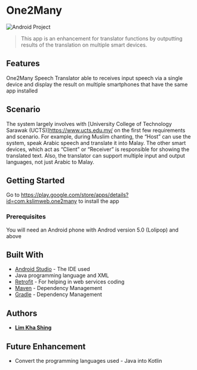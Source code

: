 # One2Many
![Android Project](https://img.shields.io/badge/Android-Project-green.svg)
> This app is an enhancement for translator functions by outputting results of the translation on multiple smart devices. 

## Features
One2Many Speech Translator able to receives input speech via a single device and display the result on multiple smartphones that have the same app installed

## Scenario
The system largely involves with [University College of Technology Sarawak (UCTS)]https://www.ucts.edu.my/ on the first few requirements and scenario. For example, during Muslim chanting, the “Host” can use the system, speak Arabic speech and translate it into Malay. 
The other smart devices, which act as “Client” or “Receiver” is responsible for showing the translated text. Also, the translator can support multiple input and output languages, not just Arabic to Malay. 

## Getting Started
Go to https://play.google.com/store/apps/details?id=com.kslimweb.one2many to install the app

### Prerequisites
You will need an Android phone with Androd version 5.0 (Lolipop) and above

## Built With
* [Android Studio](https://developer.android.com/studio/index.html) - The IDE used
* Java programming language and XML 
* [Retrofit](https://square.github.io/retrofit/) - For helping in web services coding
* [Maven](https://maven.apache.org/) - Dependency Management
* [Gradle](https://gradle.org/) - Dependency Management

## Authors
* [**Lim Kha Shing**](https://www.linkedin.com/in/lim-kha-shing-836a24120/)

## Future Enhancement
* Convert the programming languages used - Java into Kotlin
